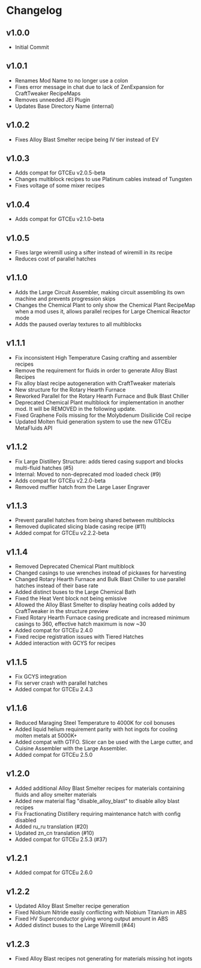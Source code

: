 # Changelog

## v1.0.0

* Initial Commit

## v1.0.1

* Renames Mod Name to no longer use a colon
* Fixes error message in chat due to lack of ZenExpansion for CraftTweaker RecipeMaps
* Removes unneeded JEI Plugin
* Updates Base Directory Name (internal)

## v1.0.2

* Fixes Alloy Blast Smelter recipe being IV tier instead of EV

## v1.0.3

* Adds compat for GTCEu v2.0.5-beta
* Changes multiblock recipes to use Platinum cables instead of Tungsten
* Fixes voltage of some mixer recipes

## v1.0.4

* Adds compat for GTCEu v2.1.0-beta

## v1.0.5

* Fixes large wiremill using a sifter instead of wiremill in its recipe
* Reduces cost of parallel hatches

## v1.1.0

* Adds the Large Circuit Assembler, making circuit assembling its own machine and prevents progression skips
* Changes the Chemical Plant to only show the Chemical Plant RecipeMap when a mod uses it, allows parallel recipes for
  Large Chemical Reactor mode
* Adds the paused overlay textures to all multiblocks

## v1.1.1

* Fix inconsistent High Temperature Casing crafting and assembler recipes
* Remove the requirement for fluids in order to generate Alloy Blast Recipes
* Fix alloy blast recipe autogeneration with CraftTweaker materials
* New structure for the Rotary Hearth Furnace
* Reworked Parallel for the Rotary Hearth Furnace and Bulk Blast Chiller
* Deprecated Chemical Plant multiblock for implementation in another mod. It will be REMOVED in the following update.
* Fixed Graphene Foils missing for the Molybdenum Disilicide Coil recipe
* Updated Molten fluid generation system to use the new GTCEu MetaFluids API

## v1.1.2

* Fix Large Distillery Structure: adds tiered casing support and blocks multi-fluid hatches (#5)
* Internal: Moved to non-deprecated mod loaded check (#9)
* Adds compat for GTCEu v2.2.0-beta
* Removed muffler hatch from the Large Laser Engraver

## v1.1.3

* Prevent parallel hatches from being shared between multiblocks
* Removed duplicated slicing blade casing recipe (#11)
* Added compat for GTCEu v2.2.2-beta

## v1.1.4

* Removed Deprecated Chemical Plant multiblock
* Changed casings to use wrenches instead of pickaxes for harvesting
* Changed Rotary Hearth Furnace and Bulk Blast Chiller to use parallel hatches instead of their base rate
* Added distinct buses to the Large Chemical Bath
* Fixed the Heat Vent block not being emissive
* Allowed the Alloy Blast Smelter to display heating coils added by CraftTweaker in the structure preview
* Fixed Rotary Hearth Furnace casing predicate and increased minimum casings to 360, effective hatch maximum is now ~30
* Added compat for GTCEu 2.4.0
* Fixed recipe registration issues with Tiered Hatches
* Added interaction with GCYS for recipes

## v1.1.5

* Fix GCYS integration
* Fix server crash with parallel hatches
* Added compat for GTCEu 2.4.3

## v1.1.6

* Reduced Maraging Steel Temperature to 4000K for coil bonuses
* Added liquid helium requirement parity with hot ingots for cooling molten metals at 5000K+
* Added compat with GTFO. Slicer can be used with the Large cutter, and Cuisine Assembler with the Large Assembler.
* Added compat for GTCEu 2.5.0

## v1.2.0

* Added additional Alloy Blast Smelter recipes for materials containing fluids and alloy smelter materials
* Added new material flag "disable_alloy_blast" to disable alloy blast recipes
* Fix Fractionating Distillery requiring maintenance hatch with config disabled
* Added ru_ru translation (#20)
* Updated zn_cn translation (#10)
* Added compat for GTCEu 2.5.3 (#37)

## v1.2.1

* Added compat for GTCEu 2.6.0

## v1.2.2

* Updated Alloy Blast Smelter recipe generation
* Fixed Niobium Nitride easily conflicting with Niobium Titanium in ABS
* Fixed HV Superconductor giving wrong output amount in ABS
* Added distinct buses to the Large Wiremill (#44)

## v1.2.3

* Fixed Alloy Blast recipes not generating for materials missing hot ingots
